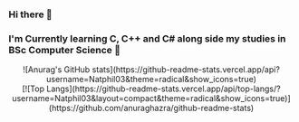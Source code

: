 ### Hi there 👋
### I'm Currently learning C, C++ and C# along side my studies in BSc Computer Science 🌱

<p align="center">
![Anurag's GitHub stats](https://github-readme-stats.vercel.app/api?username=Natphil03&theme=radical&show_icons=true)
<br />
[![Top Langs](https://github-readme-stats.vercel.app/api/top-langs/?username=Natphil03&layout=compact&theme=radical&show_icons=true)](https://github.com/anuraghazra/github-readme-stats)
</p>



<!--
**Natphil03/Natphil03** is a ✨ _special_ ✨ repository because its `README.md` (this file) appears on your GitHub profile.

Here are some ideas to get you started:

- 🔭 I’m currently working on ...
- 🌱 I’m currently learning ...
- 👯 I’m looking to collaborate on ...
- 🤔 I’m looking for help with ...
- 💬 Ask me about ...
- 📫 How to reach me: ...
- 😄 Pronouns: ...
- ⚡ Fun fact: ...
-->
